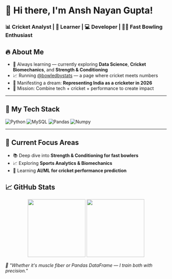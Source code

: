 # 👋 Hi there, I'm Ansh Nayan Gupta!  

### 📊 Cricket Analyst | 🧠 Learner | 💻 Developer | 🏋️‍♂️ Fast Bowling Enthusiast

## 🔥 About Me

- 🧠 Always learning — currently exploring **Data Science**, **Cricket Biomechanics**, and **Strength & Conditioning**
- 📈 Running [@bowledbystats](https://instagram.com/bowledbystats) — a page where cricket meets numbers
- 🏏 Manifesting a dream: **Representing India as a cricketer in 2026**
- 🎯 Mission: Combine tech + cricket + performance to create impact

---

## 🚀 My Tech Stack

![Python](https://img.shields.io/badge/Python-3670A0?style=for-the-badge&logo=python&logoColor=white)
![MySQL](https://img.shields.io/badge/MySQL-005C84?style=for-the-badge&logo=mysql&logoColor=white)
![Pandas](https://img.shields.io/badge/Pandas-150458?style=for-the-badge&logo=pandas)
![Numpy](https://img.shields.io/badge/Numpy-013243?style=for-the-badge&logo=numpy)

---

## 🧠 Current Focus Areas

- 📚 Deep dive into **Strength & Conditioning for fast bowlers**
- 📈 Exploring **Sports Analytics & Biomechanics**
- 🤖 Learning **AI/ML for cricket performance prediction**

## 📈 GitHub Stats

<p align="center">
  <img src="https://github-readme-stats.vercel.app/api?username=anshnayan15&show_icons=true&theme=tokyonight" height="180">
  <img src="https://github-readme-stats.vercel.app/api/top-langs/?username=anshnayan15&layout=compact&theme=tokyonight" height="180">
</p>


_💬 "Whether it's muscle fiber or Pandas DataFrame — I train both with precision."_

